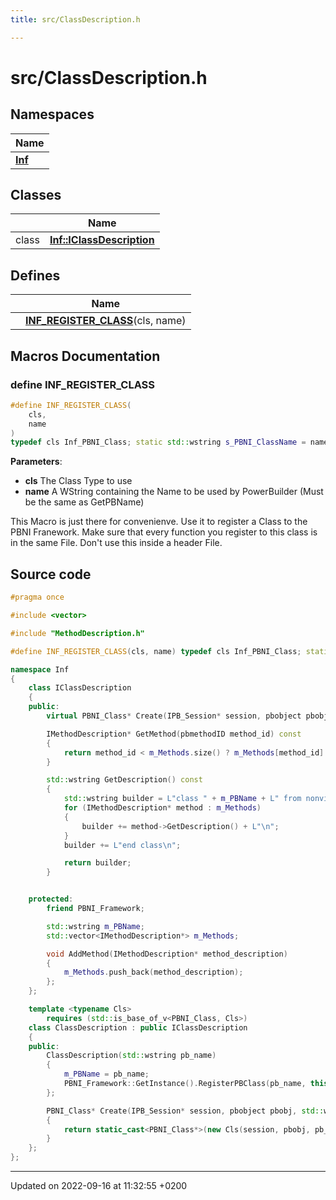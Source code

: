 ```yaml
---
title: src/ClassDescription.h

---
```


# src/ClassDescription.h



## Namespaces

| Name           |
| -------------- |
| **[Inf](/docs/doxygen/Namespaces/namespaceInf.md)**  |

## Classes

|                | Name           |
| -------------- | -------------- |
| class | **[Inf::IClassDescription](/docs/doxygen/Classes/classInf_1_1IClassDescription.md)**  |

## Defines

|                | Name           |
| -------------- | -------------- |
|  | **[INF_REGISTER_CLASS](/docs/doxygen/Files/ClassDescription_8h.md#define-inf-register-class)**(cls, name)  |




## Macros Documentation

### define INF_REGISTER_CLASS

```cpp
#define INF_REGISTER_CLASS(
    cls,
    name
)
typedef cls Inf_PBNI_Class; static std::wstring s_PBNI_ClassName = name; static Inf::ClassDescription<cls> class_description(name)
```


**Parameters**: 

  * **cls** The Class Type to use 
  * **name** A WString containing the Name to be used by PowerBuilder (Must be the same as GetPBName) 


This Macro is just there for convenienve. Use it to register a Class to the PBNI Franework. Make sure that every function you register to this class is in the same File. Don't use this inside a header File.


## Source code

```cpp
#pragma once

#include <vector>

#include "MethodDescription.h"

#define INF_REGISTER_CLASS(cls, name) typedef cls Inf_PBNI_Class; static std::wstring s_PBNI_ClassName = name; static Inf::ClassDescription<cls> class_description(name)

namespace Inf
{
    class IClassDescription
    {
    public:
        virtual PBNI_Class* Create(IPB_Session* session, pbobject pbobj, std::wstring pb_class_name) const = 0;

        IMethodDescription* GetMethod(pbmethodID method_id) const
        {
            return method_id < m_Methods.size() ? m_Methods[method_id] : nullptr;
        }

        std::wstring GetDescription() const
        {
            std::wstring builder = L"class " + m_PBName + L" from nonvisualobject\n";
            for (IMethodDescription* method : m_Methods)
            {
                builder += method->GetDescription() + L"\n";
            }
            builder += L"end class\n";

            return builder;
        }


    protected:
        friend PBNI_Framework;

        std::wstring m_PBName;
        std::vector<IMethodDescription*> m_Methods;

        void AddMethod(IMethodDescription* method_description)
        {
            m_Methods.push_back(method_description);
        };
    };

    template <typename Cls>
        requires (std::is_base_of_v<PBNI_Class, Cls>)
    class ClassDescription : public IClassDescription
    {
    public:
        ClassDescription(std::wstring pb_name)
        {
            m_PBName = pb_name;
            PBNI_Framework::GetInstance().RegisterPBClass(pb_name, this);
        };

        PBNI_Class* Create(IPB_Session* session, pbobject pbobj, std::wstring pb_class_name) const override
        {
            return static_cast<PBNI_Class*>(new Cls(session, pbobj, pb_class_name));
        }
    };
};
```


-------------------------------

Updated on 2022-09-16 at 11:32:55 +0200
